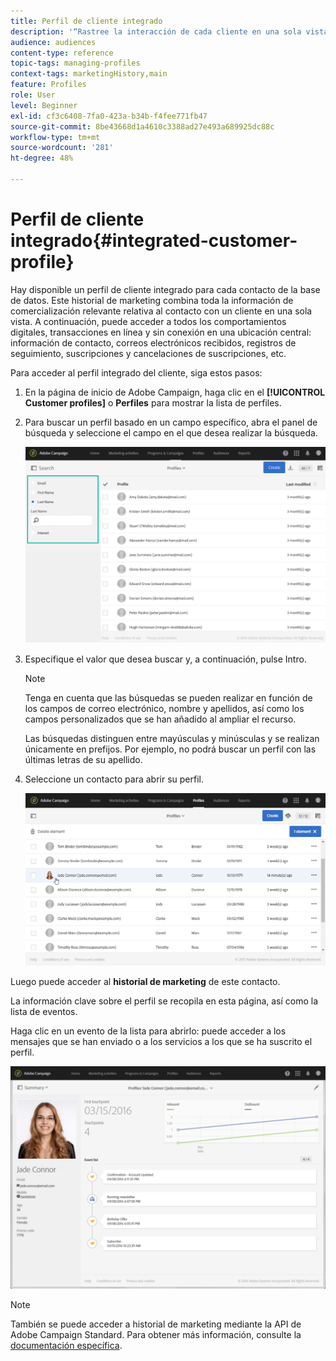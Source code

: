 ```yaml
---
title: Perfil de cliente integrado
description: '“Rastree la interacción de cada cliente en una sola vista: el perfil de cliente integrado de Adobe Campaign se actualiza durante todo el ciclo de vida del cliente”.'
audience: audiences
content-type: reference
topic-tags: managing-profiles
context-tags: marketingHistory,main
feature: Profiles
role: User
level: Beginner
exl-id: cf3c6408-7fa0-423a-b34b-f4fee771fb47
source-git-commit: 8be43668d1a4610c3388ad27e493a689925dc88c
workflow-type: tm+mt
source-wordcount: '281'
ht-degree: 48%

---
```


# Perfil de cliente integrado{#integrated-customer-profile}

Hay disponible un perfil de cliente integrado para cada contacto de la base de datos. Este historial de marketing combina toda la información de comercialización relevante relativa al contacto con un cliente en una sola vista. A continuación, puede acceder a todos los comportamientos digitales, transacciones en línea y sin conexión en una ubicación central: información de contacto, correos electrónicos recibidos, registros de seguimiento, suscripciones y cancelaciones de suscripciones, etc.

Para acceder al perfil integrado del cliente, siga estos pasos:

1. En la página de inicio de Adobe Campaign, haga clic en el **[!UICONTROL Customer profiles]** o **Perfiles** para mostrar la lista de perfiles.

1. Para buscar un perfil basado en un campo específico, abra el panel de búsqueda y seleccione el campo en el que desea realizar la búsqueda.


   ![](assets/profile-search.png)

1. Especifique el valor que desea buscar y, a continuación, pulse Intro.

   >[!NOTE]
   >
   >Tenga en cuenta que las búsquedas se pueden realizar en función de los campos de correo electrónico, nombre y apellidos, así como los campos personalizados que se han añadido al ampliar el recurso.
   >
   >Las búsquedas distinguen entre mayúsculas y minúsculas y se realizan únicamente en prefijos. Por ejemplo, no podrá buscar un perfil con las últimas letras de su apellido.

1. Seleccione un contacto para abrir su perfil.

   ![](assets/mkt_hist_access.png)

Luego puede acceder al **historial de marketing** de este contacto.

La información clave sobre el perfil se recopila en esta página, así como la lista de eventos.

Haga clic en un evento de la lista para abrirlo: puede acceder a los mensajes que se han enviado o a los servicios a los que se ha suscrito el perfil.

![](assets/mkt_hist_view.png)

>[!NOTE]
>
>También se puede acceder a historial de marketing mediante la API de Adobe Campaign Standard. Para obtener más información, consulte la [documentación específica](../../api/using/interacting-with-marketing-history.md).
